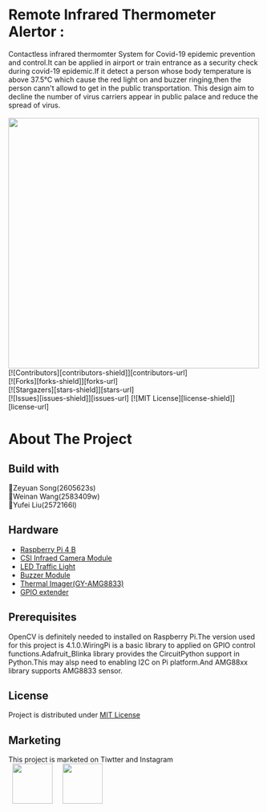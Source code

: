# Remote Infrared Thermometer Alertor :
Contactless infrared thermomter System for Covid-19 epidemic prevention and control.It can be applied in airport or train entrance as a security check during covid-19 epidemic.If it detect a person whose body temperature is above 37.5℃ which cause the red light on and buzzer ringing,then the person cann't allowd to get in the public transportation. This design aim to decline the number of virus carriers appear in public palace and reduce the spread of virus.<br> 
<br>
<img src="https://github.com/zeyuan-song0204/Remote-infrared-thermometer-/blob/main/image_forder/final device.jpg" width="500" height="500"/><br>
[![Contributors][contributors-shield]][contributors-url]<br>
[![Forks][forks-shield]][forks-url]<br>
[![Stargazers][stars-shield]][stars-url]<br>
[![Issues][issues-shield]][issues-url]
[![MIT License][license-shield]][license-url]
# About The Project
## Build with
:running:Zeyuan Song(2605623s)<br>:running:Weinan Wang(2583409w)<br>:running:Yufei Liu(2572166l)
## Hardware
- [Raspberry Pi 4 B](https://www.amazon.co.uk/gp/product/B07WKKS471/ref=ppx_yo_dt_b_asin_title_o01_s00?ie=UTF8&psc=1)
- [CSI Infraed Camera Module](https://www.amazon.co.uk/gp/product/B071718FDK/ref=ppx_yo_dt_b_asin_title_o00_s00?ie=UTF8&psc=1)
- [LED Traffic Light](https://www.amazon.co.uk/SHANG-JUN-assemble-Electronic-Building-r-d-u-i-n/dp/B08QM5ST11/ref=sr_1_12?dchild=1&keywords=led+traffic+light+module&qid=1613447804&sr=8-12)
- [Buzzer Module](https://www.amazon.co.uk/Keyestudio-Active-KS-018-Arduino-Raspberry/dp/B077K9BFZM/ref=sr_1_3?dchild=1&keywords=raspberry+pi+buzzer&qid=1613448001&sr=8-3)
- [Thermal Imager(GY-AMG8833)](https://www.amazon.co.uk/ICQUANZX-GY-AMG8833-Infrared-Thermal-Temperature/dp/B07Z21K8YC/ref=sr_1_3?dchild=1&keywords=AMG8833&qid=1613448066&sr=8-3)
- [GPIO extender](https://www.amazon.co.uk/WINGONEER%C2%AE-Breakout-Expansion-Ribbon-Raspberry/dp/B01N562X2P/ref=sr_1_3?crid=6J10DRP2SKJH&dchild=1&keywords=raspberry+pi+gpio+extender&qid=1613447926&sprefix=raspberry+pi+gpio%2Caps%2C152&sr=8-3)
## Prerequisites
OpenCV is definitely needed to installed on Raspberry Pi.The version used for this project is 4.1.0.WiringPi is a basic library to applied on GPIO control functions.Adafruit_Blinka library provides the CircuitPython support in Python.This may alsp need to enabling I2C on Pi platform.And AMG88xx library supports AMG8833 sensor.<br>
## License
Project is distributed under <a href="https://github.com/zeyuan-song0204/Remote-infrared-thermometer-/blob/main/LICENSE">MIT License</a>
## Marketing
This project is marketed on Tiwtter and Instagram <br>
&nbsp;&nbsp;<a href="https://twitter.com/Leon83677052"><img src="https://i.imgur.com/0Rz10Ws.png" width="80" height="80" style="margin: 0 auto;"/></a>
&nbsp;&nbsp;&nbsp;&nbsp;<a href="https://www.instagram.com/2605623s/"><img src="https://i.imgur.com/JdLvg67.png" width="80" height="80"/></a>





